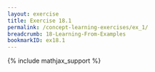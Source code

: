 ```yaml
---
layout: exercise
title: Exercise 18.1
permalink: /concept-learning-exercises/ex_1/
breadcrumb: 18-Learning-From-Examples
bookmarkID: ex18.1
---
```


{% include mathjax_support %}
